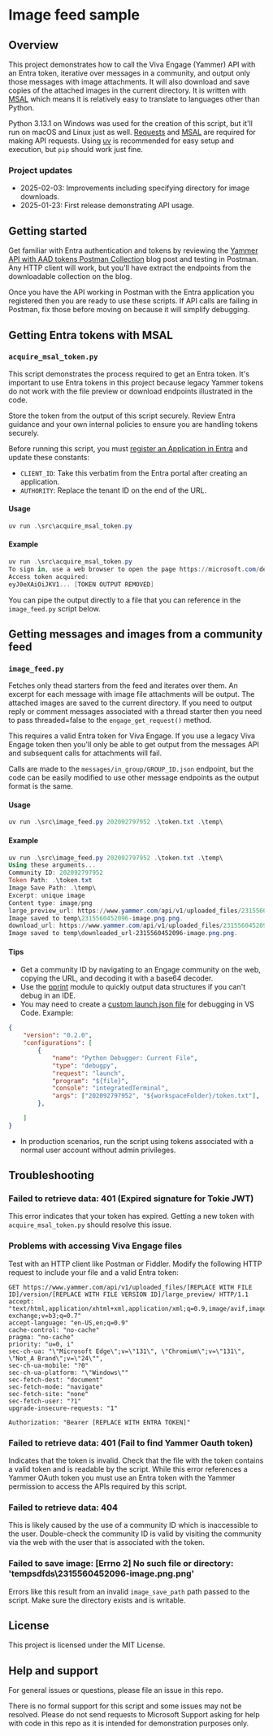 # Image feed sample

## Overview
This project demonstrates how to call the Viva Engage (Yammer) API with an Entra token, iterative over messages in a community, and output only those messages with image attachments. It will also download and save copies of the attached images in the current directory. It is written with [MSAL](https://learn.microsoft.com/en-us/entra/identity-platform/msal-overview) which means it is relatively easy to translate to languages other than Python.

Python 3.13.1 on Windows was used for the creation of this script, but it'll run on macOS and Linux just as well. [Requests](https://pypi.org/project/requests/) and [MSAL](https://pypi.org/project/msal/) are required for making API requests. Using [uv](https://docs.astral.sh/uv/) is recommended for easy setup and execution, but ```pip``` should work just fine.

### Project updates
- 2025-02-03: Improvements including specifying directory for image downloads.
- 2025-01-23: First release demonstrating API usage.


## Getting started

Get familiar with Entra authentication and tokens by reviewing the [Yammer API with AAD tokens Postman Collection](https://techcommunity.microsoft.com/blog/viva_engage_blog/yammer-api-with-aad-tokens-postman-collection/857923) blog post and testing in Postman. Any HTTP client will work, but you'll have extract the endpoints from the downloadable collection on the blog. 

Once you have the API working in Postman with the Entra application you registered then you are ready to use these scripts. If API calls are failing in Postman, fix those before moving on because it will simplify debugging.

## Getting Entra tokens with MSAL
### `acquire_msal_token.py`
This script demonstrates the process required to get an Entra token. It's important to use Entra tokens in this project because legacy Yammer tokens do not work with the file preview or download endpoints illustrated in the code.

Store the token from the output of this script securely. Review Entra guidance and your own internal policies to ensure you are handling tokens securely.

Before running this script, you must [register an Application in Entra](https://learn.microsoft.com/en-us/entra/identity-platform/quickstart-register-app) and update these constants:

- ```CLIENT_ID```: Take this verbatim from the Entra portal after creating an application.
- ```AUTHORITY```: Replace the tenant ID on the end of the URL.

#### Usage
```powershell
uv run .\src\acquire_msal_token.py
```

#### Example
```powershell
uv run .\src\acquire_msal_token.py
To sign in, use a web browser to open the page https://microsoft.com/devicelogin and enter the code [CODE APPEARS HERE] to authenticate.
Access token acquired:
eyJ0eXAiOiJKV1... [TOKEN OUTPUT REMOVED]
```

You can pipe the output directly to a file that you can reference in the ```image_feed.py``` script below.

## Getting messages and images from a community feed
### `image_feed.py`

Fetches only thead starters from the feed and iterates over them. An excerpt for each message with image file attachments will be output. The attached images are saved to the current directory. If you need to output reply or comment messages associated with a thread starter then you need to pass threaded=false to the ```engage_get_request()``` method.

This requires a valid Entra token for Viva Engage. If you use a legacy Viva Engage token then you'll only be able to get output from the messages API and subsequent calls for attachments will fail.

Calls are made to the ```messages/in_group/GROUP_ID.json``` endpoint, but the code can be easily modified to use other message endpoints as the output format is the same.

#### Usage
```powershell
uv run .\src\image_feed.py 202092797952 .\token.txt .\temp\
```
#### Example
```powershell
uv run .\src\image_feed.py 202092797952 .\token.txt .\temp\
Using these arguments...
Community ID: 202092797952
Token Path: .\token.txt
Image Save Path: .\temp\
Excerpt: unique image
Content type: image/png
large_preview_url: https://www.yammer.com/api/v1/uploaded_files/2315560452096/version/2339394756608/large_preview/
Image saved to temp\2315560452096-image.png.png.
download_url: https://www.yammer.com/api/v1/uploaded_files/2315560452096/download
Image saved to temp\downloaded_url-2315560452096-image.png.png.
```

#### Tips

- Get a community ID by navigating to an Engage community on the web, copying the URL, and decoding it with a base64 decoder.
- Use the [pprint](https://docs.python.org/3/library/pprint.html) module to quickly output data structures if you can't debug in an IDE.
- You may need to create a [custom launch.json file](https://code.visualstudio.com/Docs/editor/debugging#_launch-configurations) for debugging in VS Code. Example:
```json
{
    "version": "0.2.0",
    "configurations": [
        {
            "name": "Python Debugger: Current File",
            "type": "debugpy",
            "request": "launch",
            "program": "${file}",
            "console": "integratedTerminal",
            "args": ["202092797952", "${workspaceFolder}/token.txt"],
        },

    ]
}
```
- In production scenarios, run the script using tokens associated with a normal user account without admin privileges.

## Troubleshooting

### Failed to retrieve data: 401 (Expired signature for Tokie JWT)
This error indicates that your token has expired. Getting a new token with ```acquire_msal_token.py``` should resolve this issue.

### Problems with accessing Viva Engage files
Test with an HTTP client like Postman or Fiddler. Modify the following HTTP request to include your file and a valid Entra token:
```
GET https://www.yammer.com/api/v1/uploaded_files/[REPLACE WITH FILE ID]/version/[REPLACE WITH FILE VERSION ID]/large_preview/ HTTP/1.1
accept: "text/html,application/xhtml+xml,application/xml;q=0.9,image/avif,image/webp,image/apng,*/*;q=0.8,application/signed-exchange;v=b3;q=0.7"
accept-language: "en-US,en;q=0.9"
cache-control: "no-cache"
pragma: "no-cache"
priority: "u=0, i"
sec-ch-ua: "\"Microsoft Edge\";v=\"131\", \"Chromium\";v=\"131\", \"Not_A Brand\";v=\"24\"",
sec-ch-ua-mobile: "?0"
sec-ch-ua-platform: "\"Windows\""
sec-fetch-dest: "document"
sec-fetch-mode: "navigate"
sec-fetch-site: "none"
sec-fetch-user: "?1"
upgrade-insecure-requests: "1"

Authorization: "Bearer [REPLACE WITH ENTRA TOKEN]"
```

### Failed to retrieve data: 401 (Fail to find Yammer Oauth token)

Indicates that the token is invalid. Check that the file with the token contains a valid token and is readable by the script. While this error references a Yammer OAuth token you must use an Entra token with the Yammer permission to access the APIs required by this script.

### Failed to retrieve data: 404

This is likely caused by the use of a community ID which is inaccessible to the user. Double-check the community ID is valid by visiting the community via the web with the user that is associated with the token.

### Failed to save image: [Errno 2] No such file or directory: 'tempsdfds\\2315560452096-image.png.png'

Errors like this result from an invalid ```image_save_path``` path passed to the script. Make sure the directory exists and is writable.

## License
This project is licensed under the MIT License.

## Help and support
For general issues or questions, please file an issue in this repo.

There is no formal support for this script and some issues may not be resolved. Please do not send requests to Microsoft Support asking for help with code in this repo as it is intended for demonstration purposes only.


